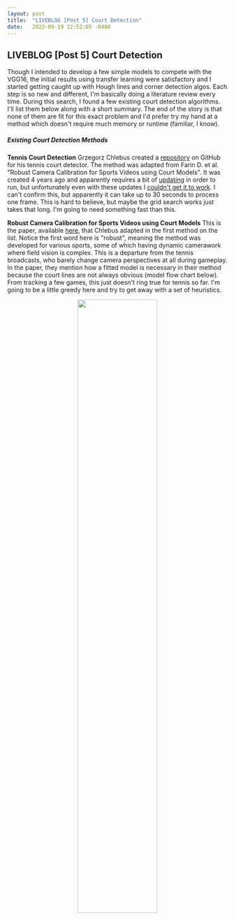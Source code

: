 ```yaml
---
layout: post
title:  "LIVEBLOG [Post 5] Court Detection"
date:   2022-09-19 12:52:05 -0400
---
```

<h2>LIVEBLOG [Post 5] Court Detection</h2>
<p>
Though I intended to develop a few simple models to compete with the VGG16, the initial results using transfer learning were satisfactory and I started getting caught up with Hough lines and corner detection algos. Each step is so new and different, I'm basically doing a literature review every time. During this search, I found a few existing court detection algorithms. I'll list them below along with a short summary. The end of the story is that none of them are fit for this exact problem and I'd prefer try my hand at a method which doesn't require much memory or runtime (familiar, I know).
</p>
<h5>Existing Court Detection Methods</h5>
<p>
<b>Tennis Court Detection</b>
Grzegorz Chlebus created a <a href="https://github.com/gchlebus/tennis-court-detection">repository</a> on GitHub for his tennis court detector. The method was adapted from Farin D. et al. "Robust Camera Calibration for Sports Videos using Court Models". It was created 4 years ago and apparently requires a bit of <a href="https://github.com/gchlebus/tennis-court-detection/issues/8">updating</a> in order to run, but unfortunately even with these updates I <a href="https://github.com/gchlebus/tennis-court-detection/issues/5">couldn't get it to work</a>. I can't confirm this, but apparently it can take up to 30 seconds to process one frame. This is hard to believe, but maybe the grid search works just takes that long. I'm going to need something fast than this.
</p>
<p>
<b>Robust Camera Calibration for Sports Videos using Court Models</b>
This is the paper, available <a href="https://www.researchgate.net/publication/220979520_Robust_camera_calibration_for_sport_videos_using_court_models">here</a>, that Chlebus adapted in the first method on the list. Notice the first word here is "robust", meaning the method was developed for various sports, some of which having dynamic camerawork where field vision is complex. This is a departure from the tennis broadcasts, who barely change camera perspectives at all during gameplay. In the paper, they mention how a fitted model is necessary in their method because the court lines are not always obvious (model flow chart below). From tracking a few games, this just doesn't ring true for tennis so far. I'm going to be a little greedy here and try to get away with a set of heuristics. 
</p>
<p>
<div style="text-align: center"> 
<img src="https://spazznolo.github.io/figs/robust-camera-model-flow.png" width="60%" length="150"/>
</div>
</p>